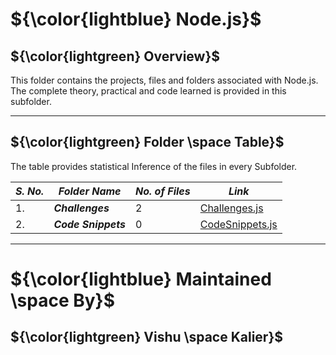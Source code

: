 # ${\color{lightblue} Node.js}$

## ${\color{lightgreen} Overview}$

This folder contains the projects, files and folders associated with Node.js. The complete theory, practical and code learned is provided in this subfolder.

------

## ${\color{lightgreen} Folder \space Table}$

The table provides statistical Inference of the files in every Subfolder.

| ***S. No.*** | ***Folder Name*** | ***No. of Files*** | ***Link***
|-|-|-|-|
| 1. | ***Challenges*** | 2 | [Challenges.js](https://github.com/VishuKalier2003/Web-Development/tree/main/Node.js/Challenges)  |
| 2. | ***Code Snippets*** | 0 | [CodeSnippets.js](https://github.com/VishuKalier2003/Web-Development/tree/main/Node.js/Code%20Snippets)  |

------


# ${\color{lightblue} Maintained \space By}$
## ${\color{lightgreen} Vishu \space Kalier}$



